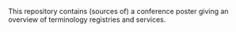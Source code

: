 This repository contains (sources of) a conference poster giving an overview of
terminology registries and services.
